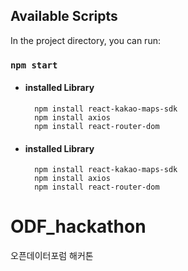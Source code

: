 ## Available Scripts

In the project directory, you can run:
### `npm start`

- #### installed Library

        npm install react-kakao-maps-sdk
        npm install axios
        npm install react-router-dom


- #### installed Library

        npm install react-kakao-maps-sdk
        npm install axios
        npm install react-router-dom

# ODF_hackathon
오픈데이터포럼 해커톤